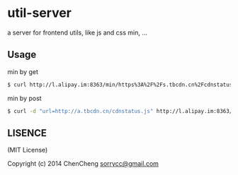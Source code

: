 # util-server

a server for frontend utils, like js and css min, ...


## Usage

min by get
```bash
$ curl http://l.alipay.im:8363/min/https%3A%2F%2Fs.tbcdn.cn%2Fcdnstatus.js
```

min by post
```bash
$ curl -d "url=http://a.tbcdn.cn/cdnstatus.js" http://l.alipay.im:8363/min
```

## LISENCE

(MIT License)

Copyright (c) 2014 ChenCheng sorrycc@gmail.com


